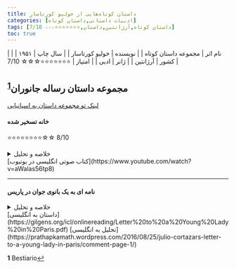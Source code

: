 ```yaml
---
title: داستان‌ کوتاه‌هایی از خولیو کورتاسار
categories: [ادبیات داستانی,داستان کوتاه]
tags: [داستان کوتاه,آرژانتین,داستان,⭐⭐⭐⭐⭐⭐⭐☆☆☆ 7/10]
toc: true
---
```


| نام اثر | مجموعه داستان‌ کوتاه‌ |
| نویسنده | خولیو کورتاسار |
| سال چاپ | ۱۹۵۱ |
| کشور | آرژانتین |
| ژانر | ادبی |
| امتیاز | ⭐⭐⭐⭐⭐⭐⭐☆☆☆ 7/10 |


## مجموعه داستان رساله جانوران<sup id="a1">[1](#f1)</sup>
[لینک تو مجموعه داستان به اسپانیایی](https://redescolar.ilce.edu.mx/sitios/micrositios/26_agosto_juliocortazar/doc/03_julio-cortazar-bestiario.pdf)
#### خانه تسخیر شده
⭐⭐⭐⭐⭐⭐⭐⭐☆☆ 8/10

<details>
  <summary>خلاصه و تحلیل</summary>
  یک برادر و خواهر میانسال تنها در خانه بسیار بزرگ قدیمی‌شان که در آنجا بزرگ شده‌اند، زندگی می‌کنند بدون اینکه ازدواج کرده باشند.

خانه تسخیرشده بیانگر احساس تهاجم است. با این حال، ویژگی این داستان در وجود تحلیل های متعدد است. برخی از تحلیل‌ها شامل عناصر روانکاوانه می‌شوند که نشان می‌دهد خانه برای برادران نشان دهنده رحم مادری است که از ترس بیرون نمی‌خواهند از آن خارج شوند. همچنین ممکن است این برادران نماینده نسل‌هایی باشند که نسبت به نسل‌های جدید بی‌تحمل هستند یا جوانانی که به مرور زمان آنها را به آرامی جابجا می‌کنند. یا شاید از ترس از "حضور" نیاکانی که آنها را عذاب می دهند می گریزند. از سوی دیگر، تحلیل هایی وجود دارد که با رعایت «آیین» یا مشاغل روزمره و صومعه نشینی برادران، به آن فضای دینداری می بخشد. و حتی قیاسهایی بین این دو برادر با داستان کتاب مقدس آدم و حوا از بهشت ​​رانده شد.

چه این تهدید (صداهای عجیب) چیزی درونی یا خارجی در نظر گرفته شود، همه فرضیه ها بر عنصر دوگانه «تهاجم-اخراج» به عنوان محوری در داستان اتفاق نظر دارند.
</details>
<!-- [ترجمه فارسی این داستان با تحلیل](http://www.chouk.ir/maghaleh-naghd-gotogoo/16765-2021-02-04-23-09-27.html) -->
[کتاب صوتی انگلیسی در یوتیوب](https://www.youtube.com/watch?v=aWalas56tp8)


----

#### نامه ای به یک بانوی جوان در پاریس

<details>
  <summary>خلاصه و تحلیل</summary>
داستان «نامه‌ای به بانوی جوان در پاریس» نویسنده آرژانتینی خولیو کورتازار، نبوغ او را برای آشکار کردن نظم پنهان و ارتباطات بین چیزها نشان می‌دهد. همانطور که به خواندن ادامه می دهید، رئالیسم جادویی شگفتی های کوچک و لذت بخشی را متوجه شما می کند. در پایان متوجه می‌شوید که گلدوزی‌های ظریف آن کفن است بر تراژدی غم‌انگیز زندگی.

داستان نامه ای است که سرایدار خانه ای در بوینس آیرس به صاحبخانه آن به نام آندره آ که در پاریس اقامت دارد می نویسد. به نظر می رسد که او بیش از حد در مورد نفوذ "بر اساس نظم فشرده، ساخته شده حتی به بهترین شبکه های هوایی" که خانه تراوش می کند، احساس گناه می کند. او به دلیل ترس از برهم زدن نظم، حتی از تغییر موقعیت سینی روی میز ناهار خوری برای راحت تر کردن آن برای استفاده شخصی خود بی میل است. اما به زودی او فاش می کند که، با این حال، هدف از این نامه به اشتراک گذاشتن این احساس نیست، بلکه گفتن او در مورد "خرگوش ها" است.

خرگوش ها آن چیزی نیستند که آندریا (یا شما خواننده) ممکن است انتظار داشته باشد. آنها خرگوش های کوچکی هستند که نامه نویس عادت دارد مرتباً استفراغ کند. مدتی بود که با این مشکل مواجه بود. اما او تا به حال آن را به عنوان یک راز حفظ کرده بود. او در خانه خودش در بالکن قرار داشت تا آنها را در گلدان‌هایی که با میخک تغذیه می‌کردند، از چشم دیگران پنهان کند. او آنها را یکی یکی آنجا رها می کرد زیرا فقط یک بار در ماه یا بیشتر یک خرگوش استفراغ می کرد و به زندگی عادی خود ادامه می داد. وقتی خرگوش بزرگ شد، آن را برای یکی از دوستانش که معتقد بود پرورش خرگوش سرگرمی او بوده است، هدیه می داد. اما در خانه آندریا این رویداد بیشتر شد و در مدت کوتاهی حدود یازده خرگوش کوچک در دست داشت. برای اینکه آنها را از سارا، خدمتکار و تنها فرد دیگری که در خانه زندگی می کرد پنهان کند، آنها را در کمد لباسی در اتاق خواب آندریا که برای خودش استفاده می کرد، بسته نگه داشت. او با میخک به آنها غذا می داد و فقط شب هایی که سارا در اتاقش می خوابید آنها را در اتاق بیرون می گذاشت. سحر آنها را دوباره در کمد لباس گذاشت. اما در زمان نوشتن نامه، موضوع از دست او خارج شده بود. خرگوش ها تا آن زمان آنقدر بزرگ شده بودند که نمی توانستند در کمد لباس قرار بگیرند. تمام کتاب‌های با ارزش داخل کمد و همچنین روکش صندلی‌ها، قالیچه‌ها و این‌ها را خورده یا نابود کرده بودند. او نامه «مرگبار» را به پایان می رساند و فاش می کند که اکنون مجبور شده است گام نهایی را بردارد تا برای همیشه از شر آنها خلاص شود. اما این کار را نمی توان بدون خلاص شدن از شر خود انجام داد، درست است؟ بنابراین او می‌گوید صبح روز بعد مردم در خیابان زیر بالکن مشغول بیرون آوردن جسد غیر از خرگوش‌ها خواهند بود، خرگوش‌ها نیز به صورت پراکنده در اطراف دراز می‌کشند اما چندان مورد توجه قرار نمی‌گیرند.

بله، داستان پازلی است که به صورت شما پرتاب می شود، هر چند لذت بخش باشد. ممکن است زمان زیادی طول نکشد تا شما آن را با آسان‌ترین کلید در دسترس تفسیر نمادین حل کنید - اینکه خرگوش‌ها اسکلتی را نشان می‌دهند که هر مردی در کمد تمدن خود محافظت می‌کند. اما آیا این کافی است؟ آیا داستان به چیزی اشاره نمی کند که تفسیر را به چالش می کشد، یک دژاووی همیشه گریزان؟ آیا احساس غم انگیز در پایان تداعی کننده یک تمسخر بی رحمانه به عذاب وجود انسان نیست؟ یا فقط مستحق یک خنده شیطنت آمیز شماست؟
</details>
[داستان به انگلیسی](https://gilgens.org/icl/onlinereading/Letter%20to%20a%20Young%20Lady%20in%20Paris.pdf)
[تحلیل به انگلیسی](https://prathapkamath.wordpress.com/2016/08/25/julio-cortazars-letter-to-a-young-lady-in-paris/comment-page-1/)


<b id="f1">1</b> <span class="footnote">Bestiario</span>[↩](#a1)
